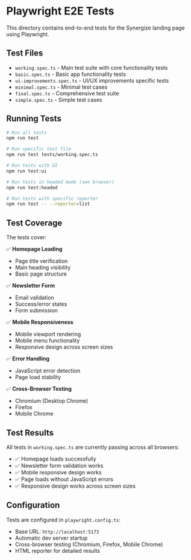 # Playwright E2E Tests

This directory contains end-to-end tests for the Synergize landing page using Playwright.

## Test Files

- `working.spec.ts` - Main test suite with core functionality tests
- `basic.spec.ts` - Basic app functionality tests
- `ui-improvements.spec.ts` - UI/UX improvements specific tests
- `minimal.spec.ts` - Minimal test cases
- `final.spec.ts` - Comprehensive test suite
- `simple.spec.ts` - Simple test cases

## Running Tests

```bash
# Run all tests
npm run test

# Run specific test file
npm run test tests/working.spec.ts

# Run tests with UI
npm run test:ui

# Run tests in headed mode (see browser)
npm run test:headed

# Run tests with specific reporter
npm run test -- --reporter=list
```

## Test Coverage

The tests cover:

✅ **Homepage Loading**
- Page title verification
- Main heading visibility
- Basic page structure

✅ **Newsletter Form**
- Email validation
- Success/error states
- Form submission

✅ **Mobile Responsiveness**
- Mobile viewport rendering
- Mobile menu functionality
- Responsive design across screen sizes

✅ **Error Handling**
- JavaScript error detection
- Page load stability

✅ **Cross-Browser Testing**
- Chromium (Desktop Chrome)
- Firefox
- Mobile Chrome

## Test Results

All tests in `working.spec.ts` are currently passing across all browsers:

- ✅ Homepage loads successfully
- ✅ Newsletter form validation works
- ✅ Mobile responsive design works
- ✅ Page loads without JavaScript errors
- ✅ Responsive design works across screen sizes

## Configuration

Tests are configured in `playwright.config.ts`:
- Base URL: `http://localhost:5173`
- Automatic dev server startup
- Cross-browser testing (Chromium, Firefox, Mobile Chrome)
- HTML reporter for detailed results
